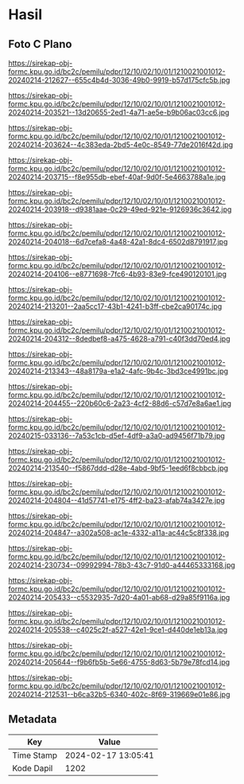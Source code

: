 # Hasil

## Foto C Plano

https://sirekap-obj-formc.kpu.go.id/bc2c/pemilu/pdpr/12/10/02/10/01/1210021001012-20240214-212627--655c4b4d-3036-49b0-9919-b57d175cfc5b.jpg

https://sirekap-obj-formc.kpu.go.id/bc2c/pemilu/pdpr/12/10/02/10/01/1210021001012-20240214-203521--13d20655-2ed1-4a71-ae5e-b9b06ac03cc6.jpg

https://sirekap-obj-formc.kpu.go.id/bc2c/pemilu/pdpr/12/10/02/10/01/1210021001012-20240214-203624--4c383eda-2bd5-4e0c-8549-77de2016f42d.jpg

https://sirekap-obj-formc.kpu.go.id/bc2c/pemilu/pdpr/12/10/02/10/01/1210021001012-20240214-203715--f8e955db-ebef-40af-9d0f-5e4663788a1e.jpg

https://sirekap-obj-formc.kpu.go.id/bc2c/pemilu/pdpr/12/10/02/10/01/1210021001012-20240214-203918--d9381aae-0c29-49ed-921e-9126936c3642.jpg

https://sirekap-obj-formc.kpu.go.id/bc2c/pemilu/pdpr/12/10/02/10/01/1210021001012-20240214-204018--6d7cefa8-4a48-42a1-8dc4-6502d8791917.jpg

https://sirekap-obj-formc.kpu.go.id/bc2c/pemilu/pdpr/12/10/02/10/01/1210021001012-20240214-204106--e8771698-7fc6-4b93-83e9-fce490120101.jpg

https://sirekap-obj-formc.kpu.go.id/bc2c/pemilu/pdpr/12/10/02/10/01/1210021001012-20240214-213201--2aa5cc17-43b1-4241-b3ff-cbe2ca90174c.jpg

https://sirekap-obj-formc.kpu.go.id/bc2c/pemilu/pdpr/12/10/02/10/01/1210021001012-20240214-204312--8dedbef8-a475-4628-a791-c40f3dd70ed4.jpg

https://sirekap-obj-formc.kpu.go.id/bc2c/pemilu/pdpr/12/10/02/10/01/1210021001012-20240214-213343--48a8179a-e1a2-4afc-9b4c-3bd3ce4991bc.jpg

https://sirekap-obj-formc.kpu.go.id/bc2c/pemilu/pdpr/12/10/02/10/01/1210021001012-20240214-204455--220b60c6-2a23-4cf2-88d6-c57d7e8a6ae1.jpg

https://sirekap-obj-formc.kpu.go.id/bc2c/pemilu/pdpr/12/10/02/10/01/1210021001012-20240215-033136--7a53c1cb-d5ef-4df9-a3a0-ad9456f71b79.jpg

https://sirekap-obj-formc.kpu.go.id/bc2c/pemilu/pdpr/12/10/02/10/01/1210021001012-20240214-213540--f5867ddd-d28e-4abd-9bf5-1eed6f8cbbcb.jpg

https://sirekap-obj-formc.kpu.go.id/bc2c/pemilu/pdpr/12/10/02/10/01/1210021001012-20240214-204804--41d57741-e175-4ff2-ba23-afab74a3427e.jpg

https://sirekap-obj-formc.kpu.go.id/bc2c/pemilu/pdpr/12/10/02/10/01/1210021001012-20240214-204847--a302a508-ac1e-4332-a11a-ac44c5c8f338.jpg

https://sirekap-obj-formc.kpu.go.id/bc2c/pemilu/pdpr/12/10/02/10/01/1210021001012-20240214-230734--09992994-78b3-43c7-91d0-a44465333168.jpg

https://sirekap-obj-formc.kpu.go.id/bc2c/pemilu/pdpr/12/10/02/10/01/1210021001012-20240214-205433--c5532935-7d20-4a01-ab68-d29a85f9116a.jpg

https://sirekap-obj-formc.kpu.go.id/bc2c/pemilu/pdpr/12/10/02/10/01/1210021001012-20240214-205538--c4025c2f-a527-42e1-9ce1-d440de1eb13a.jpg

https://sirekap-obj-formc.kpu.go.id/bc2c/pemilu/pdpr/12/10/02/10/01/1210021001012-20240214-205644--f9b6fb5b-5e66-4755-8d63-5b79e78fcd14.jpg

https://sirekap-obj-formc.kpu.go.id/bc2c/pemilu/pdpr/12/10/02/10/01/1210021001012-20240214-212531--b6ca32b5-6340-402c-8f69-319669e01e86.jpg


## Metadata

| Key        | Value               |
| ---------- | ------------------- |
| Time Stamp | 2024-02-17 13:05:41 |
| Kode Dapil | 1202                |



